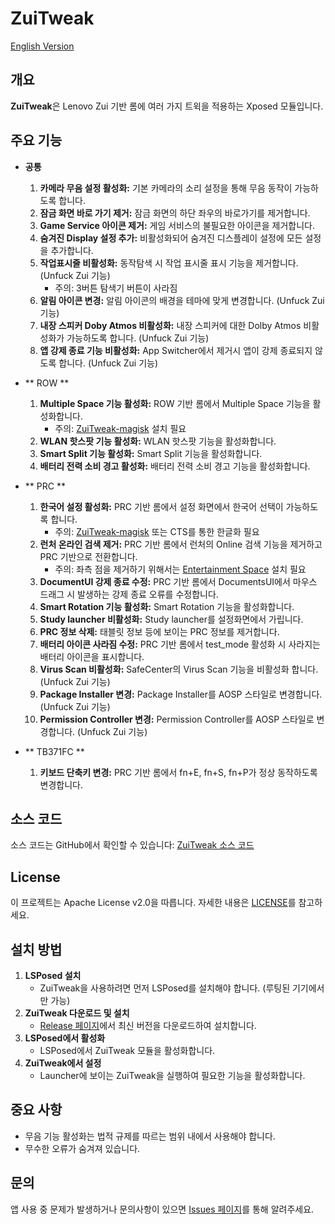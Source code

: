 # ZuiTweak

[English Version](README_en.md)

## 개요
**ZuiTweak**은 Lenovo Zui 기반 롬에 여러 가지 트윅을 적용하는 Xposed 모듈입니다.

## 주요 기능
- **공통**
  1. **카메라 무음 설정 활성화:** 기본 카메라의 소리 설정을 통해 무음 동작이 가능하도록 합니다.
  2. **잠금 화면 바로 가기 제거:** 잠금 화면의 하단 좌우의 바로가기를 제거합니다.
  3. **Game Service 아이콘 제거:** 게임 서비스의 불필요한 아이콘을 제거합니다.
  4. **숨겨진 Display 설정 추가:** 비활성화되어 숨겨진 디스플레이 설정에 모든 설정을 추가합니다.
  5. **작업표시줄 비활성화:** 동작탐색 시 작업 표시줄 표시 기능을 제거합니다. (Unfuck Zui 기능)
     * 주의: 3버튼 탐색기 버튼이 사라짐
  6. **알림 아이콘 변경:** 알림 아이콘의 배경을 테마에 맞게 변경합니다. (Unfuck Zui 기능)
  7. **내장 스피커 Doby Atmos 비활성화:** 내장 스피커에 대한 Dolby Atmos 비활성화가 가능하도록 합니다. (Unfuck Zui 기능)
  8. **앱 강제 종료 기능 비활성화:** App Switcher에서 제거시 앱이 강제 종료되지 않도록 합니다. (Unfuck Zui 기능)

- ** ROW **
  1. **Multiple Space 기능 활성화:** ROW 기반 롬에서 Multiple Space 기능을 활성화합니다.
     * 주의: [ZuiTweak-magisk](https://github.com/forumi0721/ZuiTweak-magisk) 설치 필요
  2. **WLAN 핫스팟 기능 활성화:** WLAN 핫스팟 기능을 활성화합니다.
  3. **Smart Split 기능 활성화:** Smart Split 기능을 활성화합니다.
  4. **배터리 전력 소비 경고 활성화:** 배터리 전력 소비 경고 기능을 활성화합니다.

- ** PRC **
  1. **한국어 설정 활성화:** PRC 기반 롬에서 설정 화면에서 한국어 선택이 가능하도록 합니다.
     * 주의: [ZuiTweak-magisk](https://github.com/forumi0721/ZuiTweak-magisk) 또는 CTS를 통한 한글화 필요
  2. **런처 온라인 검색 제거:** PRC 기반 롬에서 런처의 Online 검색 기능을 제거하고 PRC 기반으로 전환합니다.
     * 주의: 좌측 점을 제거하기 위해서는 [Entertainment Space](https://play.google.com/store/search?q=entertainment+space&c=apps&hl=en) 설치 필요
  3. **DocumentUI 강제 종료 수정:** PRC 기반 롬에서 DocumentsUI에서 마우스 드래그 시 발생하는 강제 종료 오류를 수정합니다.
  4. **Smart Rotation 기능 활성화:** Smart Rotation 기능을 활성화합니다.
  5. **Study launcher 비활성화:** Study launcher를 설정화면에서 가립니다.
  6. **PRC 정보 삭제:** 태블릿 정보 등에 보이는 PRC 정보를 제거합니다.
  7. **배터리 아이콘 사라짐 수정:** PRC 기반 롬에서 test_mode 활성화 시 사라지는 배터리 아이콘을 표시합니다.
  8. **Virus Scan 비활성화:** SafeCenter의 Virus Scan 기능을 비활성화 합니다. (Unfuck Zui 기능)
  9. **Package Installer 변경:** Package Installer를 AOSP 스타일로 변경합니다. (Unfuck Zui 기능)
  10. **Permission Controller 변경:** Permission Controller를 AOSP 스타일로 변경합니다. (Unfuck Zui 기능)

- ** TB371FC **
  1. **키보드 단축키 변경:** PRC 기반 롬에서 fn+E, fn+S, fn+P가 정상 동작하도록 변경합니다.

## 소스 코드
소스 코드는 GitHub에서 확인할 수 있습니다: [ZuiTweak 소스 코드](https://github.com/forumi0721/ZuiTweak)

## License
이 프로젝트는 Apache License v2.0을 따릅니다. 자세한 내용은 [LICENSE](https://github.com/forumi0721/ZuiTweak/blob/main/LICENSE)를 참고하세요.

## 설치 방법
1. **LSPosed 설치**
   - ZuiTweak을 사용하려면 먼저 LSPosed를 설치해야 합니다. (루팅된 기기에서만 가능)
2. **ZuiTweak 다운로드 및 설치**
   - [Release 페이지](https://github.com/forumi0721/ZuiTweak/releases)에서 최신 버전을 다운로드하여 설치합니다.
3. **LSPosed에서 활성화**
   - LSPosed에서 ZuiTweak 모듈을 활성화합니다.
4. **ZuiTweak에서 설정**
   - Launcher에 보이는 ZuiTweak을 실행하여 필요한 기능을 활성화합니다.

## 중요 사항
- 무음 기능 활성화는 법적 규제를 따르는 범위 내에서 사용해야 합니다.
- 무수한 오류가 숨겨져 있습니다.

## 문의
앱 사용 중 문제가 발생하거나 문의사항이 있으면 [Issues 페이지](https://github.com/forumi0721/ZuiTweak/issues)를 통해 알려주세요.

